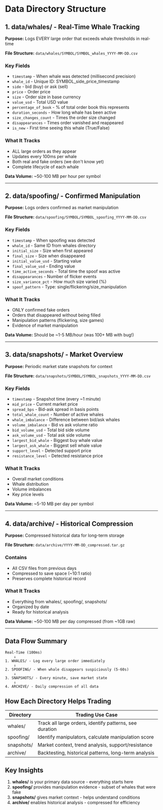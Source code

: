 # Data Directory Structure

## 1. data/whales/ - Real-Time Whale Tracking

**Purpose:** Logs EVERY large order that exceeds whale thresholds in real-time

**File Structure:** `data/whales/SYMBOL/SYMBOL_whales_YYYY-MM-DD.csv`

### Key Fields

- `timestamp` - When whale was detected (millisecond precision)
- `whale_id` - Unique ID: SYMBOL_side_price_timestamp
- `side` - bid (buy) or ask (sell)
- `price` - Order price
- `size` - Order size in base currency
- `value_usd` - Total USD value
- `percentage_of_book` - % of total order book this represents
- `duration_seconds` - How long whale has been active
- `size_changes_count` - Times the order size changed
- `disappearances` - Times order vanished and reappeared
- `is_new` - First time seeing this whale (True/False)

### What It Tracks

- ALL large orders as they appear
- Updates every 100ms per whale
- Both real and fake orders (we don't know yet)
- Complete lifecycle of each whale

**Data Volume:** ~50-100 MB per hour per symbol

---

## 2. data/spoofing/ - Confirmed Manipulation

**Purpose:** Logs orders confirmed as market manipulation

**File Structure:** `data/spoofing/SYMBOL/SYMBOL_spoofing_YYYY-MM-DD.csv`

### Key Fields

- `timestamp` - When spoofing was detected
- `whale_id` - Same ID from whales directory
- `initial_size` - Size when first appeared
- `final_size` - Size when disappeared
- `initial_value_usd` - Starting value
- `final_value_usd` - Ending value
- `time_active_seconds` - Total time the spoof was active
- `disappearances` - Number of flicker events
- `size_variance_pct` - How much size varied (%)
- `spoof_pattern` - Type: single/flickering/size_manipulation

### What It Tracks

- ONLY confirmed fake orders
- Orders that disappeared without being filled
- Manipulation patterns (flickering, size games)
- Evidence of market manipulation

**Data Volume:** Should be ~1-5 MB/hour (was 100+ MB with bug!)

---

## 3. data/snapshots/ - Market Overview

**Purpose:** Periodic market state snapshots for context

**File Structure:** `data/snapshots/SYMBOL/SYMBOL_snapshots_YYYY-MM-DD.csv`

### Key Fields

- `timestamp` - Snapshot time (every ~1 minute)
- `mid_price` - Current market price
- `spread_bps` - Bid-ask spread in basis points
- `total_whale_count` - Number of active whales
- `whale_imbalance` - Difference between bid/ask whales
- `volume_imbalance` - Bid vs ask volume ratio
- `bid_volume_usd` - Total bid side volume
- `ask_volume_usd` - Total ask side volume
- `largest_bid_whale` - Biggest buy whale value
- `largest_ask_whale` - Biggest sell whale value
- `support_level` - Detected support price
- `resistance_level` - Detected resistance price

### What It Tracks

- Overall market conditions
- Whale distribution
- Volume imbalances
- Key price levels

**Data Volume:** ~5-10 MB per day per symbol

---

## 4. data/archive/ - Historical Compression

**Purpose:** Compressed historical data for long-term storage

**File Structure:** `data/archive/YYYY-MM-DD_compressed.tar.gz`

### Contains

- All CSV files from previous days
- Compressed to save space (~10:1 ratio)
- Preserves complete historical record

### What It Tracks

- Everything from whales/, spoofing/, snapshots/
- Organized by date
- Ready for historical analysis

**Data Volume:** ~50-100 MB per day compressed (from ~1GB raw)

---

## Data Flow Summary

```
Real-Time (100ms)
    ↓
1. WHALES/ - Log every large order immediately
    ↓
2. SPOOFING/ - When whale disappears suspiciously (5-60s)
    ↓
3. SNAPSHOTS/ - Every minute, save market state
    ↓
4. ARCHIVE/ - Daily compression of all data
```

## How Each Directory Helps Trading

| Directory  | Trading Use Case                                        |
| ---------- | ------------------------------------------------------- |
| whales/    | Track all large orders, identify patterns, see duration |
| spoofing/  | Identify manipulators, calculate manipulation score     |
| snapshots/ | Market context, trend analysis, support/resistance      |
| archive/   | Backtesting, historical patterns, long-term analysis    |

## Key Insights

1. **whales/** is your primary data source - everything starts here
2. **spoofing/** provides manipulation evidence - subset of whales that were fake
3. **snapshots/** gives market context - helps understand conditions
4. **archive/** enables historical analysis - compressed for efficiency
